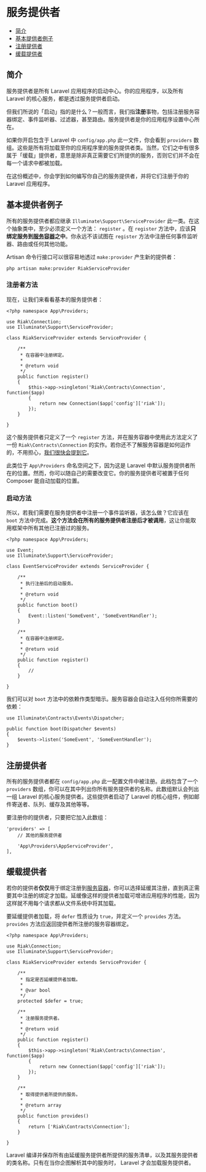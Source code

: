 # 服务提供者

- [简介](#introduction)
- [基本提供者例子](#basic-provider-example)
- [注册提供者](#registering-providers)
- [缓载提供者](#deferred-providers)

<a name="introduction"></a>
## 简介

服务提供者是所有 Laravel 应用程序的启动中心。你的应用程序，以及所有 Laravel 的核心服务，都是透过服务提供者启动。

但我们所说的「启动」指的是什么？一般而言，我们指**注册**事物，包括注册服务容器绑定、事件监听器、过滤器，甚至路由。服务提供者是你的应用程序设置中心所在。

如果你开启包含于 Laravel 中 `config/app.php` 此一文件，你会看到 `providers` 数组。这些是所有将加载至你的应用程序里的服务提供者类。当然，它们之中有很多属于「缓载」提供者，意思是除非真正需要它们所提供的服务，否则它们并不会在每一个请求中都被加载。

在这份概述中，你会学到如何编写你自己的服务提供者，并将它们注册于你的 Laravel 应用程序。

<a name="basic-provider-example"></a>
## 基本提供者例子

所有的服务提供者都应继承 `Illuminate\Support\ServiceProvider` 此一类。在这个抽象类中，至少必须定义一个方法： `register` 。在 `register` 方法中，应该**只绑定服务到[服务容器](/docs/5.0/container)之中**。你永远不该试图在 `register` 方法中注册任何事件监听器、路由或任何其他功能。

Artisan 命令行接口可以很容易地透过 `make:provider` 产生新的提供者：

	php artisan make:provider RiakServiceProvider

### 注册者方法

现在，让我们来看看基本的服务提供者：

	<?php namespace App\Providers;

	use Riak\Connection;
	use Illuminate\Support\ServiceProvider;

	class RiakServiceProvider extends ServiceProvider {

		/**
		 * 在容器中注册绑定。
		 *
		 * @return void
		 */
		public function register()
		{
			$this->app->singleton('Riak\Contracts\Connection', function($app)
			{
				return new Connection($app['config']['riak']);
			});
		}

	}

这个服务提供者只定义了一个 `register` 方法，并在服务容器中使用此方法定义了一份 `Riak\Contracts\Connection` 的实作。若你还不了解服务容器是如何运作的，不用担心，[我们很快会提到它](/docs/5.0/container)。

此类位于 `App\Providers` 命名空间之下，因为这是 Laravel 中默认服务提供者所在的位置。然而，你可以随自己的需要改变它。你的服务提供者可被置于任何 Composer 能自动加载的位置。

### 启动方法

所以，若我们需要在服务提供者中注册一个事件监听器，该怎么做？它应该在 `boot` 方法中完成。**这个方法会在所有的服务提供者注册后才被调用**，这让你能取用框架中所有其他已注册过的服务。

	<?php namespace App\Providers;

	use Event;
	use Illuminate\Support\ServiceProvider;

	class EventServiceProvider extends ServiceProvider {

		/**
		 * 执行注册后的启动服务。
		 *
		 * @return void
		 */
		public function boot()
		{
			Event::listen('SomeEvent', 'SomeEventHandler');
		}

		/**
		 * 在容器中注册绑定。
		 *
		 * @return void
		 */
		public function register()
		{
			//
		}

	}

我们可以对 `boot` 方法中的依赖作类型暗示。服务容器会自动注入任何你所需要的依赖：

	use Illuminate\Contracts\Events\Dispatcher;

	public function boot(Dispatcher $events)
	{
		$events->listen('SomeEvent', 'SomeEventHandler');
	}

<a name="registering-providers"></a>
## 注册提供者

所有的服务提供者都在 `config/app.php` 此一配置文件中被注册。此档包含了一个 `providers` 数组，你可以在其中列出你所有服务提供者的名称。此数组默认会列出一组 Laravel 的核心服务提供者。这些提供者启动了 Laravel 的核心组件，例如邮件寄送者、队列、缓存及其他等等。

要注册你的提供者，只要把它加入此数组：

	'providers' => [
		// 其他的服务提供者

		'App\Providers\AppServiceProvider',
	],

<a name="deferred-providers"></a>
## 缓载提供者

若你的提供者**仅仅**用于绑定注册到[服务容器](/docs/5.0/container)，你可以选择延缓其注册，直到真正需要其中注册的绑定才加载。延缓像这样的提供者加载可增进应用程序的性能，因为这样就不用每个请求都从文件系统中将其加载。

要延缓提供者加载，将 `defer` 性质设为 `true`，并定义一个 `provides` 方法。 `provides` 方法应返回提供者所注册的服务容器绑定。

	<?php namespace App\Providers;

	use Riak\Connection;
	use Illuminate\Support\ServiceProvider;

	class RiakServiceProvider extends ServiceProvider {

		/**
		 * 指定是否延缓提供者加载。
		 *
		 * @var bool
		 */
		protected $defer = true;

		/**
		 * 注册服务提供者。
		 *
		 * @return void
		 */
		public function register()
		{
			$this->app->singleton('Riak\Contracts\Connection', function($app)
			{
				return new Connection($app['config']['riak']);
			});
		}

		/**
		 * 取得提供者所提供的服务。
		 *
		 * @return array
		 */
		public function provides()
		{
			return ['Riak\Contracts\Connection'];
		}

	}

Laravel 编译并保存所有由延缓服务提供者所提供的服务清单，以及其服务提供者的类名称。只有在当你企图解析其中的服务时， Laravel 才会加载服务提供者。

